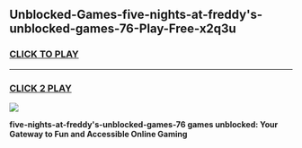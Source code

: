 
## Unblocked-Games-five-nights-at-freddy's-unblocked-games-76-Play-Free-x2q3u
<h3>
<a href="https://premium76.site?title=five-nights-at-freddy's-unblocked-games-76&ref=19M">CLICK TO PLAY</a></h3>
<hr>

<h3>
<a href="https://premium76.site?title=five-nights-at-freddy's-unblocked-games-76&ref=19M">CLICK 2 PLAY</a>
  
</h3>

<a href="https://premium76.site?title=five-nights-at-freddy's-unblocked-games-76&ref=19M"><img src="https://clearcache.store/games.png"></a>


**five-nights-at-freddy's-unblocked-games-76 games unblocked: Your Gateway to Fun and Accessible Online Gaming**
